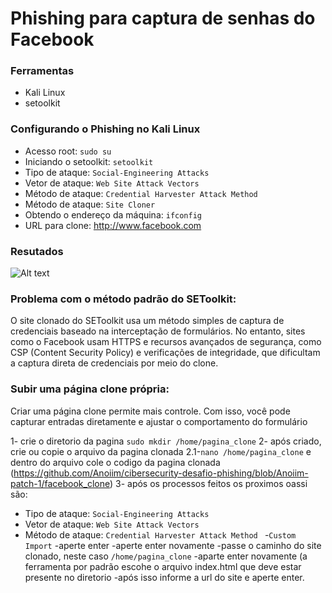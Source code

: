 # Phishing para captura de senhas do Facebook

### Ferramentas

- Kali Linux
- setoolkit

### Configurando o Phishing no Kali Linux

- Acesso root: ``` sudo su ```
- Iniciando o setoolkit: ``` setoolkit ```
- Tipo de ataque: ``` Social-Engineering Attacks ```
- Vetor de ataque: ``` Web Site Attack Vectors ```
- Método de ataque: ```Credential Harvester Attack Method ```
- Método de ataque: ``` Site Cloner ```
- Obtendo o endereço da máquina: ``` ifconfig ```
- URL para clone: http://www.facebook.com

### Resutados

![Alt text](./passwd.png "Optional title")

### Problema com o método padrão do SEToolkit:

O site clonado do SEToolkit usa um método simples de captura de credenciais baseado na interceptação de formulários. No entanto, sites como o Facebook usam HTTPS e recursos avançados de segurança, como CSP (Content Security Policy) e verificações de integridade, que dificultam a captura direta de credenciais por meio do clone.

### Subir uma página clone própria:

Criar uma página clone permite mais controle. Com isso, você pode capturar entradas diretamente e ajustar o comportamento do formulário

1- crie o diretorio  da pagina ```sudo mkdir /home/pagina_clone```
2- após criado, crie ou copie o arquivo da pagina clonada
  2.1-```nano /home/pagina_clone``` e dentro do arquivo cole o codigo da pagina clonada (https://github.com/Anoiim/cibersecurity-desafio-phishing/blob/Anoiim-patch-1/facebook_clone)
3- após os processos feitos os proximos oassi são:

- Tipo de ataque: ``` Social-Engineering Attacks ```
- Vetor de ataque: ``` Web Site Attack Vectors ```
- Método de ataque: ```Credential Harvester Attack Method ```
-```Custom Import```
-aperte enter
-aperte enter novamente
-passe o caminho do site clonado, neste caso ```/home/pagina_clone```
-aparte enter novamente (a ferramenta por padrão escohe o arquivo index.html que deve estar presente no diretorio
-após isso informe a url do site e aperte enter.
